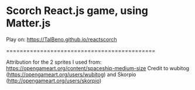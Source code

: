 # Scorch React.js game, using Matter.js

Play on:
https://TalBeno.github.io/reactscorch


============================================

Attribution for the 2 sprites I used from: https://opengameart.org/content/spaceship-medium-size 
Credit to wubitog (https://opengameart.org/users/wubitog) and Skorpio (http://opengameart.org/users/skorpio)
